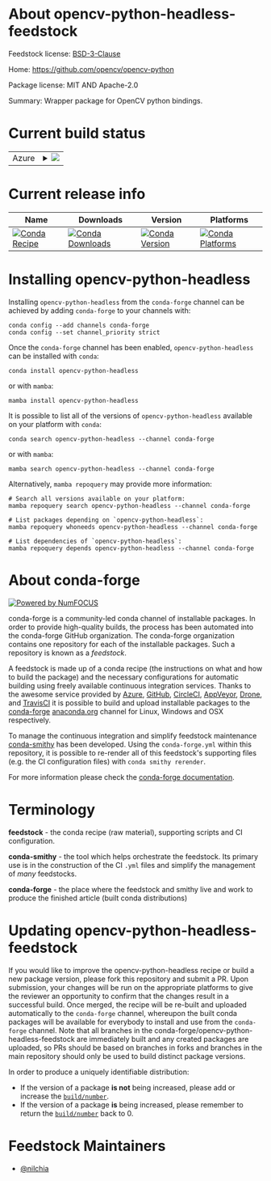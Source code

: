 About opencv-python-headless-feedstock
======================================

Feedstock license: [BSD-3-Clause](https://github.com/conda-forge/opencv-python-headless-feedstock/blob/main/LICENSE.txt)

Home: https://github.com/opencv/opencv-python

Package license: MIT AND Apache-2.0

Summary: Wrapper package for OpenCV python bindings.

Current build status
====================


<table>
    
  <tr>
    <td>Azure</td>
    <td>
      <details>
        <summary>
          <a href="https://dev.azure.com/conda-forge/feedstock-builds/_build/latest?definitionId=24793&branchName=main">
            <img src="https://dev.azure.com/conda-forge/feedstock-builds/_apis/build/status/opencv-python-headless-feedstock?branchName=main">
          </a>
        </summary>
        <table>
          <thead><tr><th>Variant</th><th>Status</th></tr></thead>
          <tbody><tr>
              <td>linux_64_python3.10.____cpython</td>
              <td>
                <a href="https://dev.azure.com/conda-forge/feedstock-builds/_build/latest?definitionId=24793&branchName=main">
                  <img src="https://dev.azure.com/conda-forge/feedstock-builds/_apis/build/status/opencv-python-headless-feedstock?branchName=main&jobName=linux&configuration=linux%20linux_64_python3.10.____cpython" alt="variant">
                </a>
              </td>
            </tr><tr>
              <td>linux_64_python3.11.____cpython</td>
              <td>
                <a href="https://dev.azure.com/conda-forge/feedstock-builds/_build/latest?definitionId=24793&branchName=main">
                  <img src="https://dev.azure.com/conda-forge/feedstock-builds/_apis/build/status/opencv-python-headless-feedstock?branchName=main&jobName=linux&configuration=linux%20linux_64_python3.11.____cpython" alt="variant">
                </a>
              </td>
            </tr><tr>
              <td>linux_64_python3.12.____cpython</td>
              <td>
                <a href="https://dev.azure.com/conda-forge/feedstock-builds/_build/latest?definitionId=24793&branchName=main">
                  <img src="https://dev.azure.com/conda-forge/feedstock-builds/_apis/build/status/opencv-python-headless-feedstock?branchName=main&jobName=linux&configuration=linux%20linux_64_python3.12.____cpython" alt="variant">
                </a>
              </td>
            </tr><tr>
              <td>linux_64_python3.13.____cp313</td>
              <td>
                <a href="https://dev.azure.com/conda-forge/feedstock-builds/_build/latest?definitionId=24793&branchName=main">
                  <img src="https://dev.azure.com/conda-forge/feedstock-builds/_apis/build/status/opencv-python-headless-feedstock?branchName=main&jobName=linux&configuration=linux%20linux_64_python3.13.____cp313" alt="variant">
                </a>
              </td>
            </tr><tr>
              <td>linux_64_python3.9.____cpython</td>
              <td>
                <a href="https://dev.azure.com/conda-forge/feedstock-builds/_build/latest?definitionId=24793&branchName=main">
                  <img src="https://dev.azure.com/conda-forge/feedstock-builds/_apis/build/status/opencv-python-headless-feedstock?branchName=main&jobName=linux&configuration=linux%20linux_64_python3.9.____cpython" alt="variant">
                </a>
              </td>
            </tr><tr>
              <td>osx_64_python3.10.____cpython</td>
              <td>
                <a href="https://dev.azure.com/conda-forge/feedstock-builds/_build/latest?definitionId=24793&branchName=main">
                  <img src="https://dev.azure.com/conda-forge/feedstock-builds/_apis/build/status/opencv-python-headless-feedstock?branchName=main&jobName=osx&configuration=osx%20osx_64_python3.10.____cpython" alt="variant">
                </a>
              </td>
            </tr><tr>
              <td>osx_64_python3.11.____cpython</td>
              <td>
                <a href="https://dev.azure.com/conda-forge/feedstock-builds/_build/latest?definitionId=24793&branchName=main">
                  <img src="https://dev.azure.com/conda-forge/feedstock-builds/_apis/build/status/opencv-python-headless-feedstock?branchName=main&jobName=osx&configuration=osx%20osx_64_python3.11.____cpython" alt="variant">
                </a>
              </td>
            </tr><tr>
              <td>osx_64_python3.12.____cpython</td>
              <td>
                <a href="https://dev.azure.com/conda-forge/feedstock-builds/_build/latest?definitionId=24793&branchName=main">
                  <img src="https://dev.azure.com/conda-forge/feedstock-builds/_apis/build/status/opencv-python-headless-feedstock?branchName=main&jobName=osx&configuration=osx%20osx_64_python3.12.____cpython" alt="variant">
                </a>
              </td>
            </tr><tr>
              <td>osx_64_python3.13.____cp313</td>
              <td>
                <a href="https://dev.azure.com/conda-forge/feedstock-builds/_build/latest?definitionId=24793&branchName=main">
                  <img src="https://dev.azure.com/conda-forge/feedstock-builds/_apis/build/status/opencv-python-headless-feedstock?branchName=main&jobName=osx&configuration=osx%20osx_64_python3.13.____cp313" alt="variant">
                </a>
              </td>
            </tr><tr>
              <td>osx_64_python3.9.____cpython</td>
              <td>
                <a href="https://dev.azure.com/conda-forge/feedstock-builds/_build/latest?definitionId=24793&branchName=main">
                  <img src="https://dev.azure.com/conda-forge/feedstock-builds/_apis/build/status/opencv-python-headless-feedstock?branchName=main&jobName=osx&configuration=osx%20osx_64_python3.9.____cpython" alt="variant">
                </a>
              </td>
            </tr>
          </tbody>
        </table>
      </details>
    </td>
  </tr>
</table>

Current release info
====================

| Name | Downloads | Version | Platforms |
| --- | --- | --- | --- |
| [![Conda Recipe](https://img.shields.io/badge/recipe-opencv--python--headless-green.svg)](https://anaconda.org/conda-forge/opencv-python-headless) | [![Conda Downloads](https://img.shields.io/conda/dn/conda-forge/opencv-python-headless.svg)](https://anaconda.org/conda-forge/opencv-python-headless) | [![Conda Version](https://img.shields.io/conda/vn/conda-forge/opencv-python-headless.svg)](https://anaconda.org/conda-forge/opencv-python-headless) | [![Conda Platforms](https://img.shields.io/conda/pn/conda-forge/opencv-python-headless.svg)](https://anaconda.org/conda-forge/opencv-python-headless) |

Installing opencv-python-headless
=================================

Installing `opencv-python-headless` from the `conda-forge` channel can be achieved by adding `conda-forge` to your channels with:

```
conda config --add channels conda-forge
conda config --set channel_priority strict
```

Once the `conda-forge` channel has been enabled, `opencv-python-headless` can be installed with `conda`:

```
conda install opencv-python-headless
```

or with `mamba`:

```
mamba install opencv-python-headless
```

It is possible to list all of the versions of `opencv-python-headless` available on your platform with `conda`:

```
conda search opencv-python-headless --channel conda-forge
```

or with `mamba`:

```
mamba search opencv-python-headless --channel conda-forge
```

Alternatively, `mamba repoquery` may provide more information:

```
# Search all versions available on your platform:
mamba repoquery search opencv-python-headless --channel conda-forge

# List packages depending on `opencv-python-headless`:
mamba repoquery whoneeds opencv-python-headless --channel conda-forge

# List dependencies of `opencv-python-headless`:
mamba repoquery depends opencv-python-headless --channel conda-forge
```


About conda-forge
=================

[![Powered by
NumFOCUS](https://img.shields.io/badge/powered%20by-NumFOCUS-orange.svg?style=flat&colorA=E1523D&colorB=007D8A)](https://numfocus.org)

conda-forge is a community-led conda channel of installable packages.
In order to provide high-quality builds, the process has been automated into the
conda-forge GitHub organization. The conda-forge organization contains one repository
for each of the installable packages. Such a repository is known as a *feedstock*.

A feedstock is made up of a conda recipe (the instructions on what and how to build
the package) and the necessary configurations for automatic building using freely
available continuous integration services. Thanks to the awesome service provided by
[Azure](https://azure.microsoft.com/en-us/services/devops/), [GitHub](https://github.com/),
[CircleCI](https://circleci.com/), [AppVeyor](https://www.appveyor.com/),
[Drone](https://cloud.drone.io/welcome), and [TravisCI](https://travis-ci.com/)
it is possible to build and upload installable packages to the
[conda-forge](https://anaconda.org/conda-forge) [anaconda.org](https://anaconda.org/)
channel for Linux, Windows and OSX respectively.

To manage the continuous integration and simplify feedstock maintenance
[conda-smithy](https://github.com/conda-forge/conda-smithy) has been developed.
Using the ``conda-forge.yml`` within this repository, it is possible to re-render all of
this feedstock's supporting files (e.g. the CI configuration files) with ``conda smithy rerender``.

For more information please check the [conda-forge documentation](https://conda-forge.org/docs/).

Terminology
===========

**feedstock** - the conda recipe (raw material), supporting scripts and CI configuration.

**conda-smithy** - the tool which helps orchestrate the feedstock.
                   Its primary use is in the construction of the CI ``.yml`` files
                   and simplify the management of *many* feedstocks.

**conda-forge** - the place where the feedstock and smithy live and work to
                  produce the finished article (built conda distributions)


Updating opencv-python-headless-feedstock
=========================================

If you would like to improve the opencv-python-headless recipe or build a new
package version, please fork this repository and submit a PR. Upon submission,
your changes will be run on the appropriate platforms to give the reviewer an
opportunity to confirm that the changes result in a successful build. Once
merged, the recipe will be re-built and uploaded automatically to the
`conda-forge` channel, whereupon the built conda packages will be available for
everybody to install and use from the `conda-forge` channel.
Note that all branches in the conda-forge/opencv-python-headless-feedstock are
immediately built and any created packages are uploaded, so PRs should be based
on branches in forks and branches in the main repository should only be used to
build distinct package versions.

In order to produce a uniquely identifiable distribution:
 * If the version of a package **is not** being increased, please add or increase
   the [``build/number``](https://docs.conda.io/projects/conda-build/en/latest/resources/define-metadata.html#build-number-and-string).
 * If the version of a package **is** being increased, please remember to return
   the [``build/number``](https://docs.conda.io/projects/conda-build/en/latest/resources/define-metadata.html#build-number-and-string)
   back to 0.

Feedstock Maintainers
=====================

* [@nilchia](https://github.com/nilchia/)

